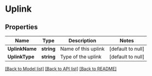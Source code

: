 # Uplink

## Properties
Name | Type | Description | Notes
------------ | ------------- | ------------- | -------------
**UplinkName** | **string** | Name of this uplink | [default to null]
**UplinkType** | **string** | Type of the uplink | [default to null]

[[Back to Model list]](../README.md#documentation-for-models) [[Back to API list]](../README.md#documentation-for-api-endpoints) [[Back to README]](../README.md)

